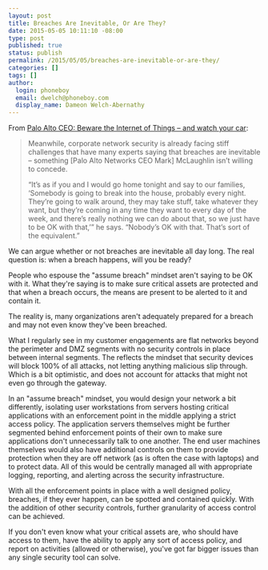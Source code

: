 ```yaml
---
layout: post
title: Breaches Are Inevitable, Or Are They?
date: 2015-05-05 10:11:10 -08:00
type: post
published: true
status: publish
permalink: /2015/05/05/breaches-are-inevitable-or-are-they/
categories: []
tags: []
author:
  login: phoneboy
  email: dwelch@phoneboy.com
  display_name: Dameon Welch-Abernathy
---
```

From [Palo Alto CEO: Beware the Internet of Things – and watch your car](http://www.networkworld.com/article/2917859/network-security/palo-alto-ceo-beware-the-internet-of-things-and-watch-your-car.html):

> Meanwhile, corporate network security is already facing stiff challenges that have many experts saying that breaches are inevitable – something [Palo Alto Networks CEO Mark] McLaughlin isn’t willing to concede.
> 
> “It’s as if you and I would go home tonight and say to our families, ‘Somebody is going to break into the house, probably every night. They’re going to walk around, they may take stuff, take whatever they want, but they’re coming in any time they want to every day of the week, and there’s really nothing we can do about that, so we just have to be OK with that,’” he says. “Nobody’s OK with that. That’s sort of the equivalent.”

We can argue whether or not breaches are inevitable all day long. The real question is: when a breach happens, will you be ready?

People who espouse the "assume breach" mindset aren't saying to be OK with it. What they're saying is to make sure critical assets are protected and that when a breach occurs, the means are present to be alerted to it and contain it.

The reality is, many organizations aren't adequately prepared for a breach and may not even know they've been breached.

What I regularly see in my customer engagements are flat networks beyond the perimeter and DMZ segments with no security controls in place between internal segments. The reflects the mindset that security devices will block 100% of all attacks, not letting anything malicious slip through. Which is a bit optimistic, and does not account for attacks that might not even go through the gateway.

In an "assume breach" mindset, you would design your network a bit differently, isolating user workstations from servers hosting critical applications with an enforcement point in the middle applying a strict access policy. The application servers themselves might be further segmented behind enforcement points of their own to make sure applications don't unnecessarily talk to one another. The end user machines themselves would also have additional controls on them to provide protection when they are off network (as is often the case with laptops) and to protect data. All of this would be centrally managed all with appropriate logging, reporting, and alerting across the security infrastructure. 

With all the enforcement points in place with a well designed policy, breaches, if they ever happen, can be spotted and contained quickly. With the addition of other security controls, further granularity of access control can be achieved.

If you don't even know what your critical assets are, who should have access to them, have the ability to apply any sort of access policy, and report on activities (allowed or otherwise), you've got far bigger issues than any single security tool can solve.
